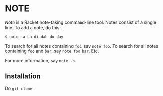 # NOTE

_Note_ is a Racket note-taking command-line tool.
Notes consist of a single line. To add a note, do
this:

```
$ note -a La di dah do day
```

To search for all notes containing `foo`, say
`note foo`. To search for all notes containing
`foo` and `bar`, say `note foo bar`. Etc.

For more information, say `note -h`.

## Installation

Do `git clone`
